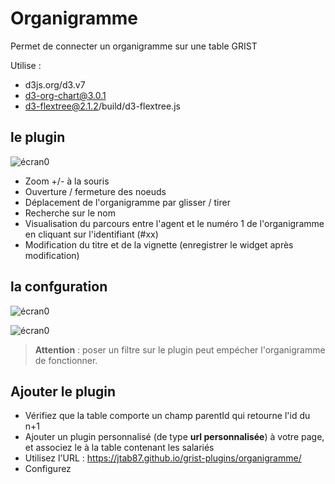 # Organigramme
Permet de connecter un organigramme sur une table GRIST

Utilise : 

- d3js.org/d3.v7
- d3-org-chart@3.0.1
- d3-flextree@2.1.2/build/d3-flextree.js

## le plugin

![écran0](../images/org0.png)

- Zoom +/- à la souris
- Ouverture / fermeture des noeuds
- Déplacement de l'organigramme par glisser / tirer
- Recherche sur le nom
- Visualisation du parcours entre l'agent et le numéro 1 de l'organigramme en cliquant sur l'identifiant (#xx)
- Modification du titre et de la vignette (enregistrer le widget après modification)

## la confguration

![écran0](../images/org2.png)

![écran0](../images/org3.png)

> **Attention** : poser un filtre sur le plugin peut empécher l'organigramme de fonctionner.

## Ajouter le plugin
 - Vérifiez que la table comporte un champ parentId qui retourne l'id du n+1
 - Ajouter un plugin personnalisé (de type **url personnalisée**) à votre page, et associez le à la table contenant les salariés
 - Utilisez l'URL : https://jtab87.github.io/grist-plugins/organigramme/
 - Configurez

